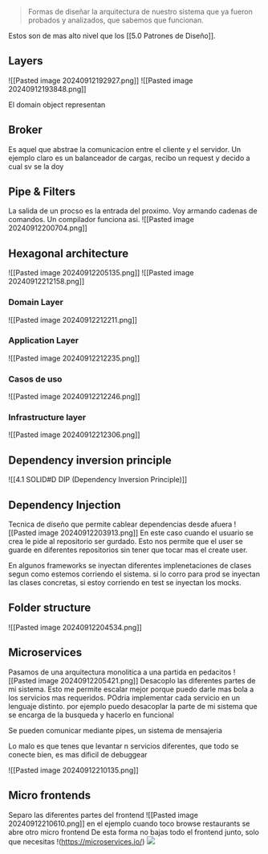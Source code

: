 > Formas de diseñar la arquitectura de nuestro sistema que ya fueron probados y analizados, que sabemos que funcionan.

Estos son de mas alto nivel que los [[5.0 Patrones de Diseño]].

## Layers 

![[Pasted image 20240912192927.png]]
![[Pasted image 20240912193848.png]]

El domain object representan
## Broker 
Es aquel que abstrae la comunicacion entre el cliente y el servidor. Un ejemplo claro es un balanceador de cargas, recibo un request y decido a cual sv se la doy

## Pipe & Filters 
La salida de un procso es la entrada del proximo. Voy armando cadenas de comandos. Un compilador funciona asi.
![[Pasted image 20240912200704.png]]

## Hexagonal architecture
![[Pasted image 20240912205135.png]]
![[Pasted image 20240912212158.png]]

### Domain Layer
![[Pasted image 20240912212211.png]]

### Application Layer 
![[Pasted image 20240912212235.png]]

### Casos de uso 
![[Pasted image 20240912212246.png]]

### Infrastructure layer 
![[Pasted image 20240912212306.png]]

## Dependency inversion principle 
![[4.1 SOLID#D DIP (Dependency Inversion Principle)]]

## Dependency Injection 
Tecnica de diseño que permite cablear dependencias desde afuera
![[Pasted image 20240912203913.png]]
En este caso cuando el usuario se crea le pide al repositorio ser gurdado. Esto nos permite que el user se guarde en diferentes repositorios sin tener que tocar mas el create user.

En algunos frameworks se inyectan diferentes implenetaciones de clases segun como estemos corriendo el sistema. si lo corro para prod se inyectan las clases concretas, si estoy corriendo en test se inyectan los mocks.

## Folder structure
![[Pasted image 20240912204534.png]]



## Microservices 
Pasamos de una arquitectura monolitica a una partida en pedacitos
![[Pasted image 20240912205421.png]]
Desacoplo las diferentes partes de mi sistema. Esto me permite escalar mejor porque puedo darle mas bola a los servicios mas requeridos.
POdria implementar cada servicio en un lenguaje distinto. 
por ejemplo puedo desacoplar la parte de mi sistema que se encarga de la busqueda y hacerlo en funcional

Se pueden comunicar mediante pipes, un sistema de mensajeria

Lo malo es que tenes que levantar n servicios diferentes, que todo se conecte bien, es mas dificil de debuggear

![[Pasted image 20240912210135.png]]

## Micro frontends

Separo las diferentes partes del frontend
![[Pasted image 20240912210610.png]]
en el ejemplo cuando toco browse restaurants se abre otro micro frontend
De esta forma no bajas todo el frontend junto, solo que necesitas
!(https://microservices.io/)
![](https://microservices.io/)

